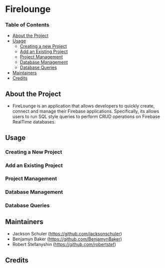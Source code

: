# Firelounge

### Table of Contents
- [About the Project](#about-the-project)
- [Usage](#usage)
    - [Creating a new Project](#creating-a-new-project) 
    - [Add an Existing Project](#add-an-existing-project)
    - [Project Management](#project-management)
    - [Database Management](#database-management)
    - [Database Queries](#database-queries)
- [Maintainers](#maintainers)
- [Credits](#credits)

## About the Project
- FireLounge is an application that allows developers to quickly create, connect and manage their Firebase applications. 
Specifically, its allows users to run SQL style queries to perform CRUD operations on Firebase RealTime databases.

## Usage

### Creating a New Project

### Add an Existing Project

### Project Management

### Database Management

### Database Queries


## Maintainers
- Jackson Schuler (https://github.com/jacksonschuler)
- Benjamyn Baker (https://github.com/BenjamynBaker)
- Robert Stefanyshin (https://github.com/robertstef)


## Credits
